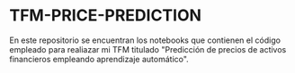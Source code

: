 # TFM-PRICE-PREDICTION
En este repositorio se encuentran los notebooks que contienen el código empleado para realiazar mi TFM titulado "Predicción de precios de activos financieros empleando aprendizaje automático".
